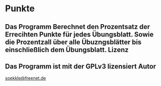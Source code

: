 Punkte
======
Das Programm Berechnet den Prozentsatz der Errecihten Punkte für jedes Übungsblatt. Sowie die Prozentzall über alle Übuzngsblätter bis einschließlich dem Übungsblatt.
Lizenz
------
Das Programm ist mit der GPLv3 lizensiert
Autor
-----
soekkle@freenet.de
